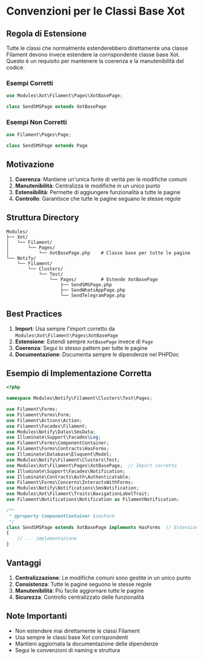# Convenzioni per le Classi Base Xot

## Regola di Estensione
Tutte le classi che normalmente estenderebbero direttamente una classe Filament devono invece estendere la corrispondente classe base Xot. Questo è un requisito per mantenere la coerenza e la manutenibilità del codice.

### Esempi Corretti
```php
use Modules\Xot\Filament\Pages\XotBasePage;

class SendSMSPage extends XotBasePage
```

### Esempi Non Corretti
```php
use Filament\Pages\Page;

class SendSMSPage extends Page
```

## Motivazione
1. **Coerenza**: Mantiene un'unica fonte di verità per le modifiche comuni
2. **Manutenibilità**: Centralizza le modifiche in un unico punto
3. **Estensibilità**: Permette di aggiungere funzionalità a tutte le pagine
4. **Controllo**: Garantisce che tutte le pagine seguano le stesse regole

## Struttura Directory
```
Modules/
├── Xot/
│   └── Filament/
│       └── Pages/
│           └── XotBasePage.php    # Classe base per tutte le pagine
└── Notify/
    └── Filament/
        └── Clusters/
            └── Test/
                └── Pages/         # Estende XotBasePage
                    ├── SendSMSPage.php
                    ├── SendWhatsAppPage.php
                    └── SendTelegramPage.php
```

## Best Practices
1. **Import**: Usa sempre l'import corretto da `Modules\Xot\Filament\Pages\XotBasePage`
2. **Estensione**: Estendi sempre `XotBasePage` invece di `Page`
3. **Coerenza**: Segui lo stesso pattern per tutte le pagine
4. **Documentazione**: Documenta sempre le dipendenze nel PHPDoc

## Esempio di Implementazione Corretta
```php
<?php

namespace Modules\Notify\Filament\Clusters\Test\Pages;

use Filament\Forms;
use Filament\Forms\Form;
use Filament\Actions\Action;
use Filament\Facades\Filament;
use Modules\Notify\Datas\SmsData;
use Illuminate\Support\Facades\Log;
use Filament\Forms\ComponentContainer;
use Filament\Forms\Contracts\HasForms;
use Illuminate\Database\Eloquent\Model;
use Modules\Notify\Filament\Clusters\Test;
use Modules\Xot\Filament\Pages\XotBasePage;  // Import corretto
use Illuminate\Support\Facades\Notification;
use Illuminate\Contracts\Auth\Authenticatable;
use Filament\Forms\Concerns\InteractsWithForms;
use Modules\Notify\Notifications\SmsNotification;
use Modules\Xot\Filament\Traits\NavigationLabelTrait;
use Filament\Notifications\Notification as FilamentNotification;

/**
 * @property ComponentContainer $smsForm
 */
class SendSMSPage extends XotBasePage implements HasForms  // Estensione corretta
{
    // ... implementazione
}
```

## Vantaggi
1. **Centralizzazione**: Le modifiche comuni sono gestite in un unico punto
2. **Consistenza**: Tutte le pagine seguono le stesse regole
3. **Manutenibilità**: Più facile aggiornare tutte le pagine
4. **Sicurezza**: Controllo centralizzato delle funzionalità

## Note Importanti
- Non estendere mai direttamente le classi Filament
- Usa sempre le classi base Xot corrispondenti
- Mantieni aggiornata la documentazione delle dipendenze
- Segui le convenzioni di naming e struttura
``` 
